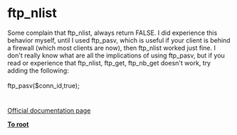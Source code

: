 # ftp_nlist




<div class="phpcode"><span class="html">
Some complain that ftp_nlist, always return FALSE. I did experience this behavior myself, until I used ftp_pasv, which is useful if your client is behind a firewall (which most clients are now), then ftp_nlist worked just fine. I don&apos;t really know what are all the implications of using ftp_pasv, but if you read or experience that ftp_nlist, ftp_get, ftp_nb_get doesn&apos;t work, try adding the following:<br><br>ftp_pasv($conn_id,true);</span>
</div>
  

#

[Official documentation page](https://www.php.net/manual/en/function.ftp-nlist.php)

**[To root](/README.md)**